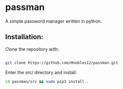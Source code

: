 # passman
A simple password manager written in python.

## Installation:

Clone the repository with:
```bash

git clone https://github.com/Hnobles12/passman.git

```
Enter the src/ directory and install:
```bash
cd passman/src && sudo pip3 install .
```
